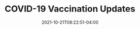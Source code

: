---
title: "COVID-19 Vaccination Updates"
date: 2021-10-21T08:22:51-04:00
summary: The latest COVID-19 Vaccination Updates from The Bahamas' Ministry of Health & Wellness.
# Mail Sharing
subject: Latest COVID-19 Vaccination Updates
url: '/updates/'

outputs:
  - html
  - json

draft: false
---